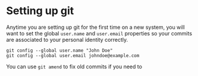 # Setting up git

Anytime you are setting up git for the first time on a new system, you will want to set the global `user.name` and `user.email` properties so your commits are associated to your personal identity correctly.

```console
git config --global user.name "John Doe"
git config --global user.email johndoe@example.com
```

You can use `git amend` to fix old commits if you need to 